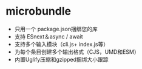 # microbundle

- 只用一个 package.json捆绑您的库
- 支持 ESnext＆async / await 
- 支持多个输入模块（cli.js+ index.js等）
- 为每个条目创建多个输出格式（CJS，UMD和ESM）
- 内置Uglify压缩和gzipped捆绑大小跟踪